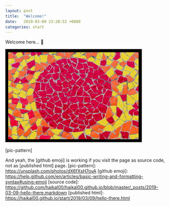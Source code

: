 ```yaml
---
layout: post
title:  "Welcome!"
date:   2019-03-09 23:28:52 +0800
categories: start
---
```

Welcome here... :wave:

![Yeah](/images/pattern.png)

[pic-pattern]

And yeah, the [github emoji] is working if you visit the page as source code, not as [published html] page.
[pic-pattern]: https://unsplash.com/photos/dX6fXsH7ovA
[github emoji]: https://help.github.com/en/articles/basic-writing-and-formatting-syntax#using-emoji
[source code]: https://github.com/haikal00/haikal00.github.io/blob/master/_posts/2019-03-09-hello-there.markdown
[published html]: https://haikal00.github.io/start/2019/03/09/hello-there.html
